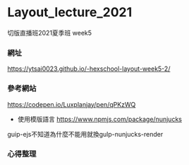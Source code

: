 # Layout_lecture_2021

切版直播班2021夏季班 week5

### 網址
https://ytsai0023.github.io/-hexschool-layout-week5-2/

### 參考網站
https://codepen.io/Luxplanjay/pen/qPKzWQ

- 使用模版語言
https://www.npmjs.com/package/nunjucks

guip-ejs不知道為什麼不能用就換gulp-nunjucks-render

### 心得整理


